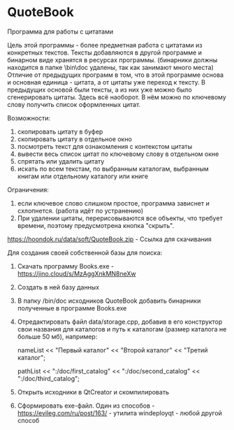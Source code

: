# QuoteBook
Программа для работы с цитатами

Цель этой программы - более предметная работа с цитатами из конкретных текстов. 
Тексты добавляются в другой программе и бинарном виде хранятся в ресурсах программы.
(бинарники должны находится в папке \bin\doc удалены, так как занимают много места)
Отличие от предыдущих программ в том, что в этой программе основа и основная единица - цитата, а от цитаты уже переход к тексту. В предыдущих основой были тексты, а из них уже можно было сгенерировать цитаты. Здесь всё наоборот. В нём можно по ключевому слову получить список оформленных цитат.

Возможности:
1) скопировать цитату в буфер
2) скопировать цитату в отдельное окно
3) посмотреть текст для ознакомления с контекстом цитаты
4) вывести весь список цитат по ключевому слову в отдельном окне
5) спрятать или удалить цитату
6) искать по всем текстам, по выбранным каталогам, выбранным книгам или отдельному каталогу или книге

Ограничения:
1) если ключевое слово слишком простое, программа зависнет и схлопнется. (работа идёт по устранению)
2) При удалении цитаты, перерисовываются все объекты, что требует времени, поэтому предусмотрена кнопка "скрыть". 


 https://hoondok.ru/data/soft/QuoteBook.zip - Ссылка для скачивания
 
 
 Для создания своей собственной базы для поиска:
 
 1) Скачать программу Books.exe - https://jino.cloud/s/MzAggXnkMN8neXw
 2) Создать в ней базу данных
 3) В папку /bin/doc исходников QuoteBook добавить бинарники полученные в программе Books.exe
 4) Отредактировать файл data/storage.cpp, добавив в его конструктор свои названия для каталогов и путь к каталогам (размер каталога не больше 50 мб), например:
 
    nameList       << "Первый каталог"
                   << "Второй каталог"
                   << "Третий каталог";

    pathList     << ":/doc/first_catalog"
                 << ":/doc/second_catalog"
                 << ":/doc/third_catalog";

  5) Открыть исходники в QtCreator и скомпилировать 
  6) Сформировать exe-файл. Один из способов
    - https://evileg.com/ru/post/163/ - утилита windeployqt
	- любой другой способ